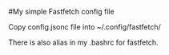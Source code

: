#My simple Fastfetch config file

Copy config.jsonc file into ~/.config/fastfetch/

There is also alias in my .bashrc for fastfetch.
